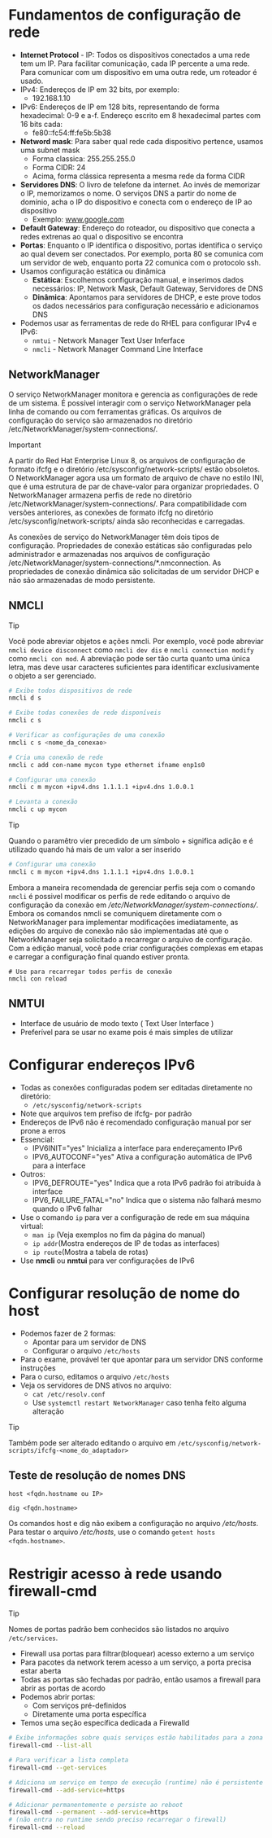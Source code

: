 # Fundamentos de configuração de rede

* **Internet Protocol** - IP: Todos os dispositivos conectados a uma rede tem um IP. Para facilitar comunicação, cada IP percente a uma rede. Para comunicar com um dispositivo em uma outra rede, um roteador é usado.
* IPv4: Endereços de IP em 32 bits, por exemplo:
  * 192.168.1.10
* IPv6: Endereços de IP em 128 bits, representando de forma hexadecimal: 0-9 e a-f. Endereço escrito em 8 hexadecimal partes com 16 bits cada:
  * fe80::fc54:ff:fe5b:5b38
* **Netword mask**: Para saber qual rede cada dispositivo pertence, usamos uma subnet mask
  * Forma classica: 255.255.255.0
  * Forma CIDR: 24
  * Acima, forma clássica representa a mesma rede da forma CIDR
* **Servidores DNS**: O livro de telefone da internet. Ao invés de memorizar o IP, memorizamos o nome. O serviços DNS a partir do nome de domínio, acha o IP do dispositivo e conecta com o endereço de IP ao dispositivo
  * Exemplo: www.google.com
* **Default Gateway**: Endereço do roteador, ou dispositivo que conecta a redes extrenas ao qual o dispositivo se encontra
* **Portas**: Enquanto o IP identifica o dispositivo, portas identifica o serviço ao qual devem ser conectados. Por exemplo, porta 80 se comunica com um servidor de web, enquanto porta 22 comunica com o protocolo ssh.
* Usamos configuração estática ou dinâmica
  * **Estática**: Escolhemos configuração manual, e inserimos dados necessários: IP, Network Mask, Default Gateway, Servidores de DNS
  * **Dinâmica**: Apontamos para servidores de DHCP, e este prove todos os dados necessários para configuração necessário e adicionamos DNS
* Podemos usar as ferramentas de rede do RHEL para configurar IPv4 e IPv6:
  * `nmtui` - Network Manager Text User Inferface
  * `nmcli` - Network Manager Command Line Interface

## NetworkManager

O serviço NetworkManager monitora e gerencia as configurações de rede de um sistema.
É possível interagir com o serviço NetworkManager pela linha de comando ou com ferramentas gráficas. Os arquivos de configuração do serviço são armazenados no diretório /etc/NetworkManager/system-connections/.

>[!IMPORTANT]
> A partir do Red Hat Enterprise Linux 8, os arquivos de configuração de formato ifcfg e o diretório /etc/sysconfig/network-scripts/ estão obsoletos. O NetworkManager agora usa um formato de arquivo de chave no estilo INI, que é uma estrutura de par de chave-valor para organizar propriedades. O NetworkManager armazena perfis de rede no diretório /etc/NetworkManager/system-connections/. Para compatibilidade com versões anteriores, as conexões de formato ifcfg no diretório /etc/sysconfig/network-scripts/ ainda são reconhecidas e carregadas.

As conexões de serviço do NetworkManager têm dois tipos de configuração. Propriedades de conexão estáticas são configuradas pelo administrador e armazenadas nos arquivos de configuração /etc/NetworkManager/system-connections/*.nmconnection. As propriedades de conexão dinâmica são solicitadas de um servidor DHCP e não são armazenadas de modo persistente.

## NMCLI

>[!TIP]
> Você pode abreviar objetos e ações nmcli. Por exemplo, você pode abreviar `nmcli device disconnect` como `nmcli dev dis` e `nmcli connection modify` como `nmcli con mod`. A abreviação pode ser tão curta quanto uma única letra, mas deve usar caracteres suficientes para identificar exclusivamente o objeto a ser gerenciado.

```bash
# Exibe todos dispositivos de rede
nmcli d s

# Exibe todas conexões de rede disponíveis
nmcli c s

# Verificar as configurações de uma conexão
nmcli c s <nome_da_conexao>

# Cria uma conexão de rede
nmcli c add con-name mycon type ethernet ifname enp1s0

# Configurar uma conexão
nmcli c m mycon +ipv4.dns 1.1.1.1 +ipv4.dns 1.0.0.1

# Levanta a conexão 
nmcli c up mycon
```

>[!TIP]
> Quando o paramêtro vier precedido de um símbolo + significa adição e é utilizado quando há mais de um valor a ser inserido
>
> ```bash
> # Configurar uma conexão
> nmcli c m mycon +ipv4.dns 1.1.1.1 +ipv4.dns 1.0.0.1
> ```

Embora a maneira recomendada de gerenciar perfis seja com o comando `nmcli` é possivel modificar os perfis de rede editando o arquivo de configuração da conexão em */etc/NetworkManager/system-connections/*. Embora os comandos nmcli se comuniquem diretamente com o NetworkManager para implementar modificações imediatamente, as edições do arquivo de conexão não são implementadas até que o NetworkManager seja solicitado a recarregar o arquivo de configuração. Com a edição manual, você pode criar configurações complexas em etapas e carregar a configuração final quando estiver pronta.

```
# Use para recarregar todos perfis de conexão
nmcli con reload
```

## NMTUI

* Interface de usuário de modo texto ( Text User Interface )
* Preferível para se usar no exame pois é mais simples de utilizar

# Configurar endereços IPv6

* Todas as conexões configuradas podem ser editadas diretamente no diretório:
  * `/etc/sysconfig/network-scripts`
* Note que arquivos tem prefiso de ifcfg- por padrão
* Endereços de IPv6 não é recomendado configuração manual por ser prone a erros
* Essencial:
  * IPV6INIT="yes" Inicializa a interface para endereçamento IPv6
  * IPV6_AUTOCONF="yes" Ativa a configuração automática de IPv6 para a interface
* Outros:
  * IPV6_DEFROUTE="yes" Indica que a rota IPv6 padrão foi atribuida à interface
  * IPV6_FAILURE_FATAL="no" Indica que o sistema não falhará mesmo quando o IPv6 falhar
* Use o comando `ip` para ver a configuração de rede em sua máquina virtual:
  * `man ip` (Veja exemplos no fim da página do manual)
  * `ip addr`(Mostra endereços de IP de todas as interfaces)
  * `ip route`(Mostra a tabela de rotas)
* Use **nmcli** ou **nmtui** para ver configurações de IPv6

# Configurar resolução de nome do host

* Podemos fazer de 2 formas:
  * Apontar para um servidor de DNS
  * Configurar o arquivo `/etc/hosts`
* Para o exame, provável ter que apontar para um servidor DNS conforme instruções
* Para o curso, editamos o arquivo `/etc/hosts`
* Veja os servidores de DNS ativos no arquivo:
  * `cat /etc/resolv.conf`
  * Use `systemctl restart NetworkManager` caso tenha feito alguma alteração

>[!TIP]
> Também pode ser alterado editando o arquivo em `/etc/sysconfig/network-scripts/ifcfg-<nome_do_adaptador>`

## Teste de resolução de nomes DNS

```
host <fqdn.hostname ou IP>
```

```
dig <fqdn.hostname>
```

Os comandos host e dig não exibem a configuração no arquivo */etc/hosts*. Para testar o arquivo */etc/hosts*, use o comando `getent hosts <fqdn.hostname>`.


# Restrigir acesso à rede usando firewall-cmd

>[!TIP]
> Nomes de portas padrão bem conhecidos são listados no arquivo `/etc/services`.

* Firewall usa portas para filtrar(bloquear) acesso externo a um serviço
* Para pacotes da network terem acesso a um serviço, a porta precisa estar aberta
* Todas as portas são fechadas por padrão, então usamos a firewall para abrir as portas de acordo
* Podemos abrir portas:
  - Com serviços pré-definidos
  - Diretamente uma porta específica
* Temos uma seção específica dedicada a Firewalld

```bash
# Exibe informações sobre quais serviços estão habilitados para a zona ativa do firewall
firewall-cmd --list-all

# Para verificar a lista completa
firewall-cmd --get-services

# Adiciona um serviço em tempo de execução (runtime) não é persistente após reboot
firewall-cmd --add-service=https

# Adicionar permanentemente e persiste ao reboot 
firewall-cmd --permanent --add-service=https
# (não entra no runtime sendo preciso recarregar o firewall)
firewall-cmd --reload
```
